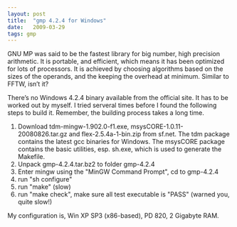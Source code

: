 ```yaml
---
layout: post
title:  "gmp 4.2.4 for Windows"
date:   2009-03-29
tags: gmp
---
```

GNU MP was said to be the fastest library for big number, high precision arithmetic. It is portable, and efficient, which means it has been optimized for lots of processors. It is achieved by choosing algorithms based on the sizes of the operands, and the keeping the overhead at minimum. Similar to FFTW, isn’t it?

There’s no Windows 4.2.4 binary available from the official site. It has to be worked out by myself. I tried serveral times before I found the following steps to build it. Remember, the building process takes a long time.

1. Download tdm-mingw-1.902.0-f1.exe, msysCORE-1.0.11-20080826.tar.gz and flex-2.5.4a-1-bin.zip from sf.net. The tdm package contains the latest gcc binaries for Windows. The msysCORE package contains the basic utilities, esp. sh.exe, which is used to generate the Makefile.
2. Unpack gmp-4.2.4.tar.bz2 to folder gmp-4.2.4
3. Enter mingw using the "MinGW Command Prompt", cd to gmp-4.2.4
4. run "sh configure"
5. run "make" (slow)
6. run "make check", make sure all test executable is "PASS" (warned you, quite slow!)
 
My configuration is, Win XP SP3 (x86-based), PD 820, 2 Gigabyte RAM.
